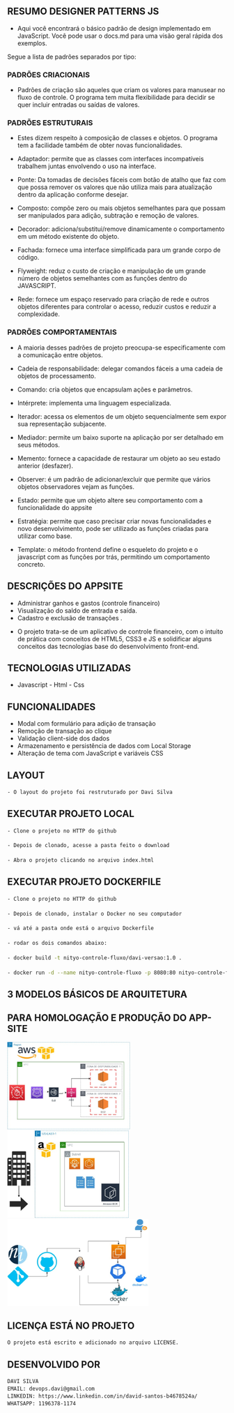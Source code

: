 
## RESUMO DESIGNER PATTERNS JS

- Aqui você encontrará o básico padrão de design implementado em JavaScript. Você pode usar o docs.md para uma visão geral rápida dos exemplos.

Segue a lista de padrões separados por tipo:

### PADRÕES CRIACIONAIS

- Padrões de criação são aqueles que criam os valores para manusear no fluxo de controle. O programa tem muita flexibilidade para decidir se quer incluir entradas ou saídas de valores.

### PADRÕES ESTRUTURAIS

- Estes dizem respeito à composição de classes e objetos. O programa tem a facilidade também de obter novas funcionalidades.

- Adaptador: permite que as classes com interfaces incompatíveis trabalhem juntas envolvendo o uso na interface.

- Ponte: Da tomadas de decisões fáceis com botão de atalho que faz com que possa remover os valores que não utiliza mais para atualização dentro da aplicação conforme desejar.

- Composto: compõe zero ou mais objetos semelhantes para que possam ser manipulados para adição, subtração e remoção de valores.

- Decorador: adiciona/substitui/remove dinamicamente o comportamento em um método existente do objeto.

- Fachada: fornece uma interface simplificada para um grande corpo de código.

- Flyweight: reduz o custo de criação e manipulação de um grande número de objetos semelhantes com as funções dentro do JAVASCRIPT.

- Rede: fornece um espaço reservado para criação de rede e outros objetos diferentes para controlar o acesso, reduzir custos e reduzir a complexidade.

### PADRÕES COMPORTAMENTAIS

- A maioria desses padrões de projeto preocupa-se especificamente com a comunicação entre objetos.

- Cadeia de responsabilidade: delegar comandos fáceis a uma cadeia de objetos de processamento.

- Comando: cria objetos que encapsulam ações e parâmetros.

- Intérprete: implementa uma linguagem especializada.

- Iterador: acessa os elementos de um objeto sequencialmente sem expor sua representação subjacente.

- Mediador: permite um baixo suporte na aplicação por ser detalhado em seus métodos.

- Memento: fornece a capacidade de restaurar um objeto ao seu estado anterior (desfazer).

- Observer: é um padrão de adicionar/excluir que permite que vários objetos observadores vejam as funções.

- Estado: permite que um objeto altere seu comportamento com a funcionalidade do appsite

- Estratégia: permite que caso precisar criar novas funcionalidades e novo desenvolvimento, pode ser utilizado as funções criadas para utilizar como base.

- Template: o método frontend define o esqueleto do projeto e o javascript com as funções por trás, permitindo um comportamento concreto.

## DESCRIÇÕES DO APPSITE

* Administrar ganhos e gastos (controle financeiro)
* Visualização do saldo de entrada e saída.
* Cadastro e exclusão de transações
.
- O projeto trata-se de um aplicativo de controle financeiro, com o intuito de prática com conceitos de HTML5, CSS3 e JS e solidificar alguns conceitos das tecnologias base do desenvolvimento front-end.


## TECNOLOGIAS UTILIZADAS
- Javascript - Html - Css


## FUNCIONALIDADES

- Modal com formulário para adição de transação
- Remoção de transação ao clique
- Validação client-side dos dados
- Armazenamento e persistência de dados com Local Storage
- Alteração de tema com JavaScript e variáveis CSS


## LAYOUT
```bash
- O layout do projeto foi restruturado por Davi Silva
```

## EXECUTAR PROJETO LOCAL

```bash
- Clone o projeto no HTTP do github

- Depois de clonado, acesse a pasta feito o download

- Abra o projeto clicando no arquivo index.html
```


## EXECUTAR PROJETO DOCKERFILE

```bash
- Clone o projeto no HTTP do github

- Depois de clonado, instalar o Docker no seu computador

- vá até a pasta onde está o arquivo Dockerfile

- rodar os dois comandos abaixo:

- docker build -t nityo-controle-fluxo/davi-versao:1.0 .

- docker run -d --name nityo-controle-fluxo -p 8080:80 nityo-controle-fluxo/davi-versao:1.0
```

## 3 MODELOS BÁSICOS DE ARQUITETURA 
## PARA HOMOLOGAÇÃO E PRODUÇÃO DO APP-SITE

<img src="./assets/arquitetura-1-ec2.jpg" style=" HEIGHT: 200px; LEFT: 400px"/>
<img src="./assets/arquitetura-2-fargate.jpg" style=" HEIGHT: 200px; LEFT: 400px"/>
<img src="./assets/arquitetura-3-on-promisses.jpg" style=" HEIGHT: 200px; LEFT: 200px"/>

## LICENÇA ESTÁ NO PROJETO

```bash
O projeto está escrito e adicionado no arquivo LICENSE.
```

## DESENVOLVIDO POR
```bash
DAVI SILVA
EMAIL: devops.davi@gmail.com
LINKEDIN: https://www.linkedin.com/in/david-santos-b4678524a/
WHATSAPP: 1196378-1174
```
